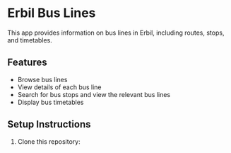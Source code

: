 # Erbil Bus Lines

This app provides information on bus lines in Erbil, including routes, stops, and timetables.

## Features
- Browse bus lines
- View details of each bus line
- Search for bus stops and view the relevant bus lines
- Display bus timetables

## Setup Instructions

1. Clone this repository:
